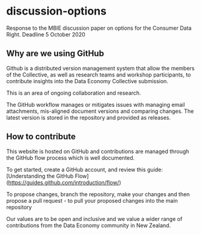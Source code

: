 # discussion-options
Response to the MBIE discussion paper on options for the Consumer Data Right. Deadline 5 October 2020

## Why are we using GitHub

Github is a distributed version management system that allow the members of the Collective, as well as research teams and workshop participants, to contribute insights into the Data Economy Collective submission. 

This is an area of ongoing collaboration and research.

The GitHub workflow manages or mitigates issues with managing email attachments, mis-aligned document versions and comparing changes. The latest version is stored in the repository and provided as releases.

## How to contribute

This website is hosted on GitHub and contributions are managed through the GitHub flow process which is well documented. 

To get started, create a GitHub account, and review this guide: [Understanding the GitHub Flow] (https://guides.github.com/introduction/flow/)

To propose changes, branch the repository, make your changes and then propose a pull request - to pull your proposed changes into the main repository

Our values are to be open and inclusive and we value a wider range of contributions from the Data Economy community in New Zealand.

